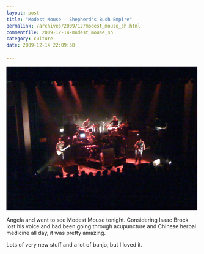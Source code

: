 ```yaml
---
layout: post
title: "Modest Mouse - Shepherd's Bush Empire"
permalink: /archives/2009/12/modest_mouse_sh.html
commentfile: 2009-12-14-modest_mouse_sh
category: culture
date: 2009-12-14 22:09:58

---
```


<a href="/assets/images/modest_mouse_2009.jpg"><img alt="modest_mouse_2009.jpg" src="/assets/images/modest_mouse_2009-thumb.jpg" width="500" height="375" class="photo center" /></a>

Angela and went to see Modest Mouse tonight. Considering Isaac Brock lost his voice and had been going through acupuncture and Chinese herbal medicine all day, it was pretty amazing.

Lots of very new stuff and a lot of banjo, but I loved it.
